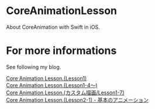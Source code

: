 # CoreAnimationLesson
About CoreAnimation with Swift in iOS.

# For more informations
See following my blog.

[Core Animation Lesson.(Lesson1)](http://selection9.blogspot.jp/2015/03/core-animation-lessonlesson1.html)  
[Core Animation Lesson.(Lesson1-4〜)](http://selection9.blogspot.jp/2015/04/core-animation-lessonlesson1-4.html)  
[Core Animation Lesson.(カスタム描画/Lesson1-7)](http://selection9.blogspot.jp/2015/05/core-animation-lesson1lesson1-7.html)  
[Core Animation Lesson.(Lesson2-1) - 基本のアニメーション](https://selection9.blogspot.jp/2016/06/core-animation-lessonlesson2-1.html)  
